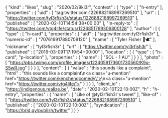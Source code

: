 {
  "kind" : "likes",
  "slug" : "2020/02/9ki3r",
  "context" : {
    "type" : [ "h-entry" ],
    "properties" : {
      "uid" : [ "tag:twitter.com:1226882168997269510" ],
      "url" : [ "https://twitter.com/tyl3rfish3r/status/1226882168997269510" ],
      "published" : [ "2020-02-10T14:54:38+00:00" ],
      "in-reply-to" : [ "https://twitter.com/vtg4life/status/1226851769306800128" ],
      "author" : [ {
        "type" : [ "h-card" ],
        "properties" : {
          "uid" : [ "tag:twitter.com:tyl3rfish3r" ],
          "numeric-id" : [ "707616917880709120" ],
          "name" : [ "Tyler Fisher 🌹🕊" ],
          "nickname" : [ "tyl3rfish3r" ],
          "url" : [ "https://twitter.com/tyl3rfish3r" ],
          "published" : [ "2016-03-09T17:19:54+00:00" ],
          "location" : [ {
            "type" : [ "h-card", "p-location" ],
            "properties" : {
              "name" : [ "SOL - 1 AU" ]
            }
          } ],
          "photo" : [ "https://pbs.twimg.com/profile_images/1224059173601730560/K9u-S5wR.jpg" ]
        }
      } ],
      "content" : [ {
        "value" : "this sounds like a complaint",
        "html" : "this sounds like a complaint\n<a class=\"u-mention\" href=\"https://twitter.com/kenchengcomedy\"></a>\n<a class=\"u-mention\" href=\"https://twitter.com/vtg4life\"></a>"
      } ]
    }
  },
  "client_id" : "https://indigenous.realize.be",
  "date" : "2020-02-10T22:10:00Z",
  "h" : "h-entry",
  "properties" : {
    "name" : [ "Like of @tyl3rfish3r's tweet" ],
    "like-of" : [ "https://twitter.com/tyl3rfish3r/status/1226882168997269510" ],
    "published" : [ "2020-02-10T22:10:00Z" ],
    "syndication" : [ "https://brid.gy/publish/twitter" ]
  }
}

